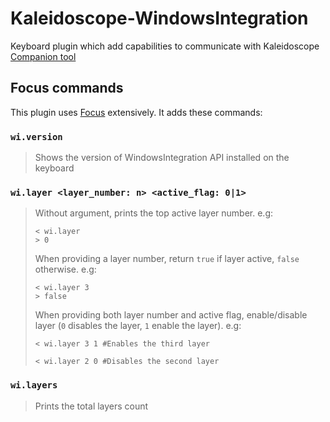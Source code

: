 # Kaleidoscope-WindowsIntegration

Keyboard plugin which add capabilities to communicate with Kaleidoscope [Companion tool](https://github.com/Nimamoh/Kaleidoscope-WindowsIntegration-Client)

## Focus commands
This plugin uses [Focus](https://github.com/keyboardio/Kaleidoscope/blob/master/doc/plugin/FocusSerial.md) extensively. It adds these commands:

### `wi.version`

> Shows the version of WindowsIntegration API installed on the keyboard

### `wi.layer <layer_number: n> <active_flag: 0|1>` 

> Without argument, prints the top active layer number. e.g:
>
> ```
> < wi.layer
> > 0
> ```
>
> When providing a layer number, return `true` if layer active, `false` otherwise. e.g:
>
> ```
> < wi.layer 3
> > false
> ```
>
> When providing both layer number and active flag, enable/disable layer (`0` disables the layer, `1` enable the layer). e.g:
> 
> ```
> < wi.layer 3 1 #Enables the third layer
> ``` 
> ```
> < wi.layer 2 0 #Disables the second layer
> ``` 

### `wi.layers`

> Prints the total layers count


